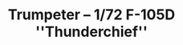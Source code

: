 ---
layout: product
title: "Trumpeter – 1/72 F-105D ''Thunderchief''"
price: "3050" 
desc: "N/A"
img_path: "/assets/img/TRU01617.webp"
brand: "N/A"
available: false
special_offer: false
new: false
soon: false
cat: "010000"
subcat: "013400"
subsubcat: "0N/A"
sifra: "TRU01617"
popular: false
spec: false
---